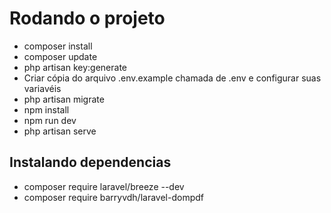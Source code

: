 # Rodando o projeto
- composer install
- composer update
- php artisan key:generate
- Criar cópia do arquivo .env.example chamada de .env e configurar suas variavéis
- php artisan migrate
- npm install
- npm run dev
- php artisan serve

## Instalando dependencias
- composer require laravel/breeze --dev
- composer require barryvdh/laravel-dompdf
